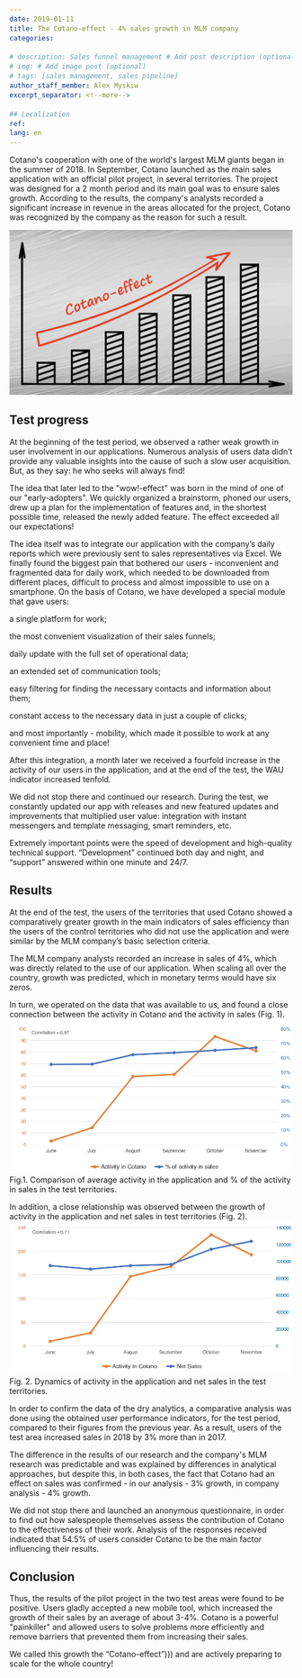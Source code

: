 ```yaml
---
date: 2019-01-11
title: The Cotano-effect - 4% sales growth in MLM company
categories:
  
# description: Sales funnel management # Add post description (optional)
# img: # Add image post (optional)
# tags: [sales management, sales pipeline]
author_staff_member: Alex Myskiw
excerpt_separator: <!--more-->

## Localization
ref: 
lang: en
---
```

Cotano's cooperation with one of the world's largest MLM giants began in the summer of 2018. In September, Cotano launched as the main sales application with an official pilot project, in several territories. The project was designed for a 2 month period and its main goal was to ensure sales growth. According to the results, the company's analysts recorded a significant increase in revenue in the areas allocated for the project, Cotano was recognized by the company as the reason for such a result.
<!--more-->
![Cotano-effect](/images/Blog_Post_Cotano-effect-en.jpg)

## Test progress

At the beginning of the test period, we observed a rather weak growth in user involvement in our applications. Numerous analysis of users data didn’t provide any valuable insights into the cause of such a slow user acquisition. But, as they say: he who seeks will always find!

The idea that later led to the "wow!-effect" was born in the mind of one of our "early-adopters". We quickly organized a brainstorm, phoned our users, drew up a plan for the implementation of features and, in the shortest possible time, released the newly added feature. The effect exceeded all our expectations!

The idea itself was to integrate our application with the company’s daily reports which were previously sent to sales representatives via Excel. We finally found the biggest pain that bothered our users - inconvenient and fragmented data for daily work, which needed to be downloaded from different places, difficult to process and almost impossible to use on a smartphone. On the basis of Cotano, we have developed a special module that gave users:

a single platform for work;

the most convenient visualization of their sales funnels;

daily update with the full set of operational data;

an extended set of communication tools;

easy filtering for finding the necessary contacts and information about them;

constant access to the necessary data in just a couple of clicks;

and most importantly - mobility, which made it possible to work at any convenient time and place!

After this integration, a month later we received a fourfold increase in the activity of our users in the application, and at the end of the test, the WAU indicator increased tenfold.

We did not stop there and continued our research. During the test, we constantly updated our app with releases and new featured updates and improvements that multiplied user value: integration with instant messengers and template messaging, smart reminders, etc.

Extremely important points were the speed of development and high-quality technical support. “Development” continued both day and night, and “support” answered within one minute and 24/7.

## Results

At the end of the test, the users of the territories that used Cotano showed a comparatively greater growth in the main indicators of sales efficiency than the users of the control territories who did not use the application and were similar by the MLM company’s basic selection criteria.

The MLM company analysts recorded an increase in sales of 4%, which was directly related to the use of our application. When scaling all over the country, growth was predicted, which in monetary terms would have six zeros.

In turn, we operated on the data that was available to us, and found a close connection between the activity in Cotano and the activity in sales (Fig. 1).
![Activity in Cotano vs Activity in sales](/images/Blog_Post_Chart4.1.jpg)
Fig.1. Comparison of average activity in the application and % of the activity in sales in the test territories.

In addition, a close relationship was observed between the growth of activity in the application and net sales in test territories (Fig. 2).
![Activity in Cotano vs Net sales](/images/Blog_Post_Chart4.2.jpg)
Fig. 2. Dynamics of activity in the application and net sales in the test territories.

In order to confirm the data of the dry analytics, a comparative analysis was done using the obtained user performance indicators, for the test period, compared to their figures from the previous year. As a result, users of the test area increased sales in 2018 by 3% more than in 2017.

The difference in the results of our research and the company's MLM research was predictable and was explained by differences in analytical approaches, but despite this, in both cases, the fact that Cotano had an effect on sales was confirmed - in our analysis - 3% growth, in company analysis - 4% growth.

We did not stop there and launched an anonymous questionnaire, in order to find out how salespeople themselves assess the contribution of Cotano to the effectiveness of their work. Analysis of the responses received indicated that 54.5% of users consider Cotano to be the main factor influencing their results.

## Conclusion

Thus, the results of the pilot project in the two test areas were found to be positive. Users gladly accepted a new mobile tool, which increased the growth of their sales by an average of about 3-4%. Cotano is a powerful "painkiller" and allowed users to solve problems more efficiently and remove barriers that prevented them from increasing their sales.

We called this growth the “Cotano-effect”))) and are actively preparing to scale for the whole country!
